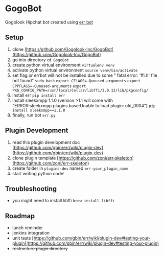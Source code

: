 # GogoBot

Gogolook Hipchat bot created using [err bot](https://github.com/gbin/err)

## Setup
1. clone [https://github.com/Gogolook-Inc/GogoBot](https://github.com/Gogolook-Inc/GogoBot)
2. go into directory `cd GogoBot`
2. create python virtual environment `virtualenv venv`
3. activate python virtual environment `source venv/bin/activate`
5. set flag or errbot will not be installed due to some " fatal error: 'ffi.h' file not found"
	`sudo bash`
	`export CFLAGS=-Qunused-arguments`
	`export CPPFLAGS=-Qunused-arguments`
	`export PKG_CONFIG_PATH=/usr/local/Cellar/libffi/3.0.13/lib/pkgconfig/`
4. install err `pip install err`
7. install sleekxmpp 1.1.0 (version >1.1 will come with "ERROR:sleekxmpp.plugins.base:Unable to load plugin: old_0004")
	`pip install sleekxmpp==1.1.0`
5. finally, run bot `err.py`


## Plugin Development
1. read this plugin development doc [https://github.com/gbin/err/wiki/plugin-dev](https://github.com/gbin/err/wiki/plugin-dev)
2. clone plugin template [https://github.com/zoni/err-skeleton](https://github.com/zoni/err-skeleton)
3. create folder in `plugins-dev` named `err-your_plugin_name`
4. start writing python code!


## Troubleshooting
- you might need to install libffi `brew install libffi`


## Roadmap
- lunch reminder
- jenkins integration
- unit tests [https://github.com/gbin/err/wiki/plugin-dev#testing-your-plugin](https://github.com/gbin/err/wiki/plugin-dev#testing-your-plugin)
- ~~restructure plugin directory~~
